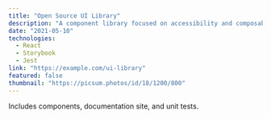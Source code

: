 ```yaml
---
title: "Open Source UI Library"
description: "A component library focused on accessibility and composability for building design systems."
date: "2021-05-10"
technologies:
  - React
  - Storybook
  - Jest
link: "https://example.com/ui-library"
featured: false
thumbnail: "https://picsum.photos/id/18/1200/800"
---
```


Includes components, documentation site, and unit tests.

